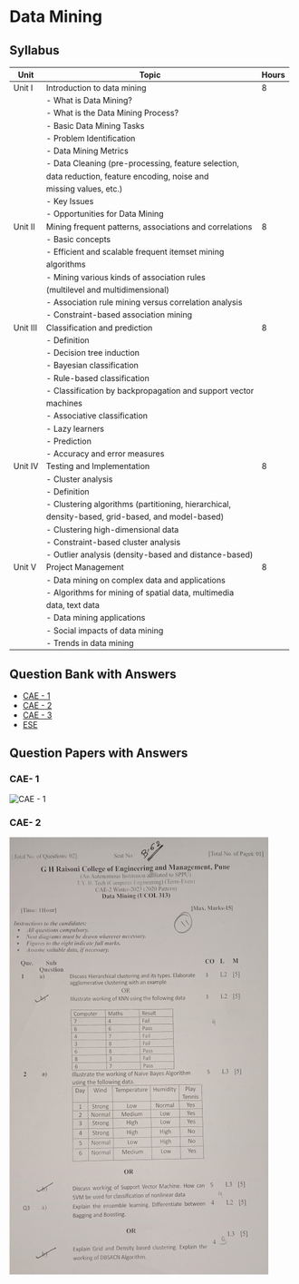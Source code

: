 # Data Mining

## Syllabus

| Unit   | Topic                                                   | Hours |
| ------ | ------------------------------------------------------- | ----- |
| Unit I  | Introduction to data mining                           |   8   |
|         | - What is Data Mining?                                |       |
|         | - What is the Data Mining Process?                     |       |
|         | - Basic Data Mining Tasks                              |       |
|         | - Problem Identification                               |       |
|         | - Data Mining Metrics                                  |       |
|         | - Data Cleaning (pre-processing, feature selection,    |       |
|         |   data reduction, feature encoding, noise and         |       |
|         |   missing values, etc.)                               |       |
|         | - Key Issues                                          |       |
|         | - Opportunities for Data Mining                        |       |
| Unit II | Mining frequent patterns, associations and correlations |   8   |
|         | - Basic concepts                                       |       |
|         | - Efficient and scalable frequent itemset mining      |       |
|         |   algorithms                                           |       |
|         | - Mining various kinds of association rules           |       |
|         |   (multilevel and multidimensional)                   |       |
|         | - Association rule mining versus correlation analysis  |       |
|         | - Constraint-based association mining                  |       |
| Unit III | Classification and prediction                           |   8   |
|         | - Definition                                          |       |
|         | - Decision tree induction                             |       |
|         | - Bayesian classification                             |       |
|         | - Rule-based classification                           |       |
|         | - Classification by backpropagation and support vector |       |
|         |   machines                                            |       |
|         | - Associative classification                          |       |
|         | - Lazy learners                                       |       |
|         | - Prediction                                          |       |
|         | - Accuracy and error measures                         |       |
| Unit IV | Testing and Implementation                              |   8   |
|         | - Cluster analysis                                    |       |
|         | - Definition                                          |       |
|         | - Clustering algorithms (partitioning, hierarchical,   |       |
|         |   density-based, grid-based, and model-based)         |       |
|         | - Clustering high-dimensional data                     |       |
|         | - Constraint-based cluster analysis                    |       |
|         | - Outlier analysis (density-based and distance-based)  |       |
| Unit V  | Project Management                                     |   8   |
|         | - Data mining on complex data and applications         |       |
|         | - Algorithms for mining of spatial data, multimedia    |       |
|         |   data, text data                                     |       |
|         | - Data mining applications                             |       |
|         | - Social impacts of data mining                        |       |
|         | - Trends in data mining                               |       |

## Question Bank with Answers

- [CAE - 1]()
- [CAE - 2](DM-CAE-2-Question-Bank.md)
- [CAE - 3]()
- [ESE]()

## Question Papers with Answers

### **CAE- 1**

![CAE - 1]()

### **CAE- 2**

![CAE - 2](./cae2.png)
